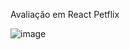 Avaliação em React Petflix

![image](https://github.com/Schvuchov/Avaliacao_React_Petflix/assets/86387013/83bacad2-a454-457f-ae04-4f3f4a2462c1)
